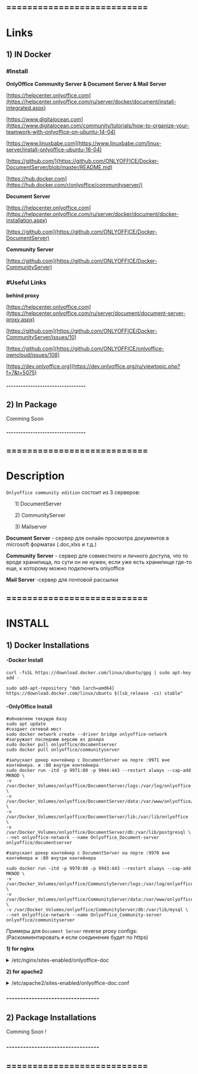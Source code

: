 ## ===========================
# Links

## 1) IN Docker

### #Install

**OnlyOffice Community Server & Document Server & Mail Server**

[https://helpcenter.onlyoffice.com](https://helpcenter.onlyoffice.com/ru/server/docker/document/install-integrated.aspx)

[https://www.digitalocean.com](https://www.digitalocean.com/community/tutorials/how-to-organize-your-teamwork-with-onlyoffice-on-ubuntu-14-04)

[https://www.linuxbabe.com](https://www.linuxbabe.com/linux-server/install-onlyoffice-ubuntu-16-04)

[https://github.com/](https://github.com/ONLYOFFICE/Docker-DocumentServer/blob/master/README.md)

[https://hub.docker.com](https://hub.docker.com/r/onlyoffice/communityserver/)

**Document Server**

[https://helpcenter.onlyoffice.com](https://helpcenter.onlyoffice.com/ru/server/docker/document/docker-installation.aspx)

[https://github.com](https://github.com/ONLYOFFICE/Docker-DocumentServer)

**Community Server**

[https://github.com](https://github.com/ONLYOFFICE/Docker-CommunityServer)

###  #Useful Links

**behind proxy**

[https://helpcenter.onlyoffice.com](https://helpcenter.onlyoffice.com/ru/server/document/document-server-proxy.aspx)

[https://github.com](https://github.com/ONLYOFFICE/Docker-CommunityServer/issues/10)

[https://github.com](https://github.com/ONLYOFFICE/onlyoffice-owncloud/issues/108)

[https://dev.onlyoffice.org](https://dev.onlyoffice.org/ru/viewtopic.php?f=7&t=5075)

#### ---------------------------------

 
## 2) In Package

Comming Soon

#### ---------------------------------
## ===========================


# Description

`Onlyoffice community edition` состоит из 3 серверов:
<ul>1) DocumentServer</ul>
<ul>2) CommunityServer</ul>
<ul>3) Mailserver</ul>

**Document Server** - сервер для онлайн просмотра документов в microsoft форматах (.doc,xlxs и т.д.) 

**Community Server** - сервер для совместного и личного доступа, что то вроде хранилища, по сути он не нужен, если уже есть хранилище где-то еще, к которому можно подключить onlyoffice
 
 **Mail Server** -сервер для почтовой рассылки 
 
## ===========================


# INSTALL


## 1) Docker Installations

#### -Docker Install
```nginx
curl -fsSL https://download.docker.com/linux/ubuntu/gpg | sudo apt-key add -

sudo add-apt-repository "deb [arch=amd64] https://download.docker.com/linux/ubuntu $(lsb_release -cs) stable"
```


#### -OnlyOffice Install
```nginx
#обновляем текущую базу
sudo apt update
#создает сетевой мост
sudo docker network create --driver bridge onlyoffice-network
#загружает последнюю версию из докера
sudo docker pull onlyoffice/documentserver
sudo docker pull onlyoffice/communityserver

#запускает докер контейнер c DocumentServer на порте :9971 вне контейнера. и :80 внутри контейнера
sudo docker run -itd -p 9971:80 -p 9944:443 --restart always --cap-add MKNOD \
-v /var/Docker_Volumes/onlyoffice/DocumentServer/logs:/var/log/onlyoffice \
-v /var/Docker_Volumes/onlyoffice/DocumentServer/data:/var/www/onlyoffice/Data \
-v /var/Docker_Volumes/onlyoffice/DocumentServer/lib:/var/lib/onlyoffice \
-v /var/Docker_Volumes/onlyoffice/DocumentServer/db:/var/lib/postgresql \
--net onlyoffice-network --name Onlyoffice_Document-server onlyoffice/documentserver

#запускает докер контейнер c DocumentServer на порте :9970 вне контейнера и :80 внутри контейнера

sudo docker run -itd -p 9970:80 -p 9943:443 --restart always --cap-add MKNOD \
-v /var/Docker_Volumes/onlyoffice/CommunityServer/logs:/var/log/onlyoffice \
-v /var/Docker_Volumes/onlyoffice/CommunityServer/data:/var/www/onlyoffice/Data \
-v /var/Docker_Volumes/onlyoffice/CommunityServer/db:/var/lib/mysql \
--net onlyoffice-network --name Onlyoffice_Community-server onlyoffice/communityserver
```

Примеры для `Document Server` reverse proxy configs: (Раскомментировать `#` если соединение будет по https)

**1) for nginx**

<d>
	<details>
		<summary>/etc/nginx/sites-enabled/onlyoffice-doc </summary> 

```nginx 		
upstream docservice {
  server 127.0.0.1:9971;
}
	
map $http_host $this_host {
    "" $host;
    default $http_host;
}

map $http_x_forwarded_proto $the_scheme {
     default $http_x_forwarded_proto;
     "" $scheme;
}

map $http_x_forwarded_host $the_host {
    default $http_x_forwarded_host;
    "" $this_host;
}

map $http_upgrade $proxy_connection {
  default upgrade;
  "" close;
}

proxy_set_header Upgrade $http_upgrade;
proxy_set_header Connection $proxy_connection;
proxy_set_header X-Forwarded-Host $the_host;
proxy_set_header X-Forwarded-Proto $the_scheme;
proxy_set_header X-Forwarded-For $proxy_add_x_forwarded_for;


server {
    listen       80;
    server_name  onlyoffice-doc.example.com;
#   return 301 https://$host$request_uri;
#}

#server {
#        listen 443;
#	server_name onlyoffice-doc.example.com;

#    ssl_certificate /etc/letsencrypt/live/onlyoffice-doc.example.com/fullchain.pem; # managed by Certbot
#    ssl_certificate_key /etc/letsencrypt/live/onlyoffice-doc.example.com/privkey.pem; # managed by Certbot
#    include /etc/letsencrypt/options-ssl-nginx.conf; # managed by Certbo
#    ssl_dhparam /etc/letsencrypt/ssl-dhparams.pem; # managed by Certbot

  location / {
    proxy_pass http://docservice;
    proxy_http_version 1.1;
  }
	
}
```

</details>
</d>

**2) for apache2**

<d>
<details>
		<summary> /etc/apache2/sites-enabled/onlyoffice-doc.conf </summary>

```apache
<VirtualHost *:80>
        ServerAdmin webmaster@localhost
        ServerName onlyoffice-doc.example.com
        DocumentRoot /var/www/onlyoffice

#       RewriteEngine on
#       RewriteCond %{HTTPS} !=on
#       RewriteRule ^(.*)$ https://%{HTTP_HOST}/$1 [R=301,L]

#/VirtualHost>

#<IfModule mod_ssl.c>
#VirtualHost *:443>
        ServerAdmin webmaster@localhost
        ServerName onlyoffice-doc.example.com


#      SSLCertificateFile /etc/letsencrypt/live/onlyoffice-doc.example.com/fullchain.pem
#      SSLCertificateKeyFile /etc/letsencrypt/live/onlyoffice-doc.example.com/privkey.pem
#       Include /etc/letsencrypt/options-ssl-apache.conf

        ErrorLog /var/log/apache2/onlyoffice_error.log
        CustomLog /var/log/apache2/onlyoffice_access.log combined


        AllowEncodedSlashes On
#       SSLEngine On
#       SSLProxyEngine On
        ProxyPreserveHost On
        ProxyRequests Off
        SetEnvIf Host "^(.*)$" THE_HOST=$1
		
		#http если без SSL
        RequestHeader setifempty X-Forwarded-Proto https 
        RequestHeader setifempty X-Forwarded-Host %{THE_HOST}e
        ProxyAddHeaders Off

    ProxyPassMatch (.*)(\/websocket)$ "ws://127.0.0.1/$1$2"
    ProxyPass / http://127.0.0.1:9971/
    ProxyPassReverse / http://127.0.0.1:9971/
```

</details>
</d>


### ---------------------------------


## 2) Package Installations


Comming Soon !


### ---------------------------------

## ===========================
